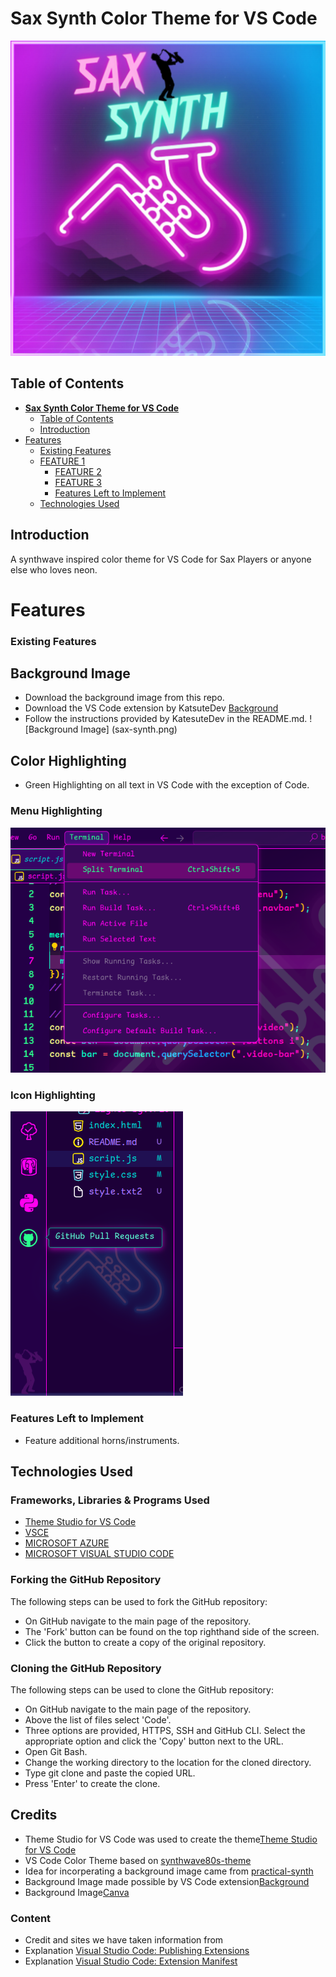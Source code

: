 # **Sax Synth Color Theme for VS Code**

![Sax Synth Color Theme](sax-synth-logo.JPEG)

## Table of Contents
- [**Sax Synth Color Theme for VS Code**](#sax-synth-color-theme-for-vs-code)
  - [Table of Contents](#table-of-contents)
  - [Introduction](#introduction)
- [Features](#features)
    - [Existing Features](#existing-features)
  - [FEATURE 1](#feature-1)
      - [FEATURE 2](#feature-2)
      - [FEATURE 3](#feature-3)
    - [Features Left to Implement](#features-left-to-implement)
  - [Technologies Used](#technologies-used)

## Introduction

A synthwave inspired color theme for VS Code for Sax Players or anyone else who loves neon. 

# Features

### Existing Features

## Background Image

* Download the background image from this repo. 
* Download the VS Code extension by KatsuteDev [Background](https://github.com/KatsuteDev/Background)
* Follow the instructions provided by KatesuteDev in the README.md.
![Background Image] (sax-synth.png)

## Color Highlighting

* Green Highlighting on all text in VS Code with the exception of Code. 
  
### Menu Highlighting

![Menu Highlighting](menu-highlight.png)

### Icon Highlighting

![Icon Highlighting](icon-highlight.png)


### Features Left to Implement

* Feature additional horns/instruments. 

## Technologies Used

### Frameworks, Libraries & Programs Used

* [Theme Studio for VS Code](https://themes.vscode.one/)
* [VSCE]([https://#](https://github.com/microsoft/vscode-vsce))
* [MICROSOFT AZURE](https://azure.microsoft.com/)
* [MICROSOFT VISUAL STUDIO CODE](https://code.visualstudio.com/)

### Forking the GitHub Repository

The following steps can be used to fork the GitHub repository:
* On GitHub navigate to the main page of the repository.
* The 'Fork' button can be found on the top righthand side of the screen.
* Click the button to create a copy of the original repository.

### Cloning the GitHub Repository

The following steps can be used to clone the GitHub repository:
* On GitHub navigate to the main page of the repository.
* Above the list of files select 'Code'.
* Three options are provided, HTTPS, SSH and GitHub CLI. Select the appropriate option and click the 'Copy' button next to the URL.
* Open Git Bash.
* Change the working directory to the location for the cloned directory.
* Type git clone and paste the copied URL.
* Press 'Enter' to create the clone.

## Credits
* Theme Studio for VS Code was used to create the theme[Theme Studio for VS Code](https://themes.vscode.one/)
* VS Code Color Theme based on  [synthwave80s-theme](https://github.com/Sanchodelniglo/synthwave80s-theme)
* Idea for incorperating a background image came from [practical-synth](https://github.com/Valx01P/practical-synth)
* Background Image made possible by VS Code extension[Background](https://github.com/KatsuteDev/Background)
* Background Image[Canva](https://www.canva.com/)

### Content
* Credit and sites we have taken information from
* Explanation [Visual Studio Code: Publishing Extensions](https://code.visualstudio.com/api/working-with-extensions/publishing-extension)
* Explanation [Visual Studio Code: Extension Manifest](https://code.visualstudio.com/api/references/extension-manifest#approved-badges)




